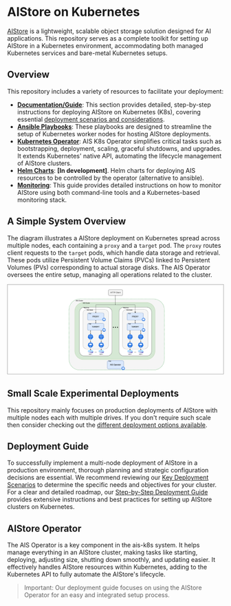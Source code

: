 # AIStore on Kubernetes

[AIStore](https://github.com/NVIDIA/aistore) is a lightweight, scalable object storage solution designed for AI applications. This repository serves as a complete toolkit for setting up AIStore in a Kubernetes environment, accommodating both managed Kubernetes services and bare-metal Kubernetes setups.

## Overview

This repository includes a variety of resources to facilitate your deployment:

- [**Documentation/Guide**](docs/README.md): This section provides detailed, step-by-step instructions for deploying AIStore on Kubernetes (K8s), covering essential [deployment scenarios and considerations](docs/k8s_discussion.md).
- [**Ansible Playbooks**](playbooks/README.md): These playbooks are designed to streamline the setup of Kubernetes worker nodes for hosting AIStore deployments.
- [**Kubernetes Operator**](operator/README.md): AIS K8s Operator simplifies critical tasks such as bootstrapping, deployment, scaling, graceful shutdowns, and upgrades. It extends Kubernetes' native API, automating the lifecycle management of AIStore clusters.
- [**Helm Charts**](helm/README.md): **[In development]**. Helm charts for deploying AIS resources to be controlled by the operator (alternative to ansible).
- [**Monitoring**](monitoring/README.md): This guide provides detailed instructions on how to monitor AIStore using both command-line tools and a Kubernetes-based monitoring stack.

## A Simple System Overview

The diagram illustrates a AIStore deployment on Kubernetes spread across multiple nodes, each containing a `proxy` and a `target` pod. The `proxy` routes client requests to the `target` pods, which handle data storage and retrieval. These pods utilize Persistent Volume Claims (PVCs) linked to Persistent Volumes (PVs) corresponding to actual storage disks. The AIS Operator oversees the entire setup, managing all operations related to the cluster.

![system-overview](docs/diagrams/ais-overview.png)

## Small Scale Experimental Deployments

This repository mainly focuses on production deployments of AIStore with multiple nodes each with multiple drives. If you don't require such scale then consider checking out the [different deployment options available](https://github.com/NVIDIA/aistore?tab=readme-ov-file#deployment-options).

## Deployment Guide

To successfully implement a multi-node deployment of AIStore in a production environment, thorough planning and strategic configuration decisions are essential. We recommend reviewing our [Key Deployment Scenarios](docs/k8s_discussion.md) to determine the specific needs and objectives for your cluster. For a clear and detailed roadmap, our [Step-by-Step Deployment Guide](docs/README.md) provides extensive instructions and best practices for setting up AIStore clusters on Kubernetes.

## AIStore Operator

The AIS Operator is a key component in the ais-k8s system. It helps manage everything in an AIStore cluster, making tasks like starting, deploying, adjusting size, shutting down smoothly, and updating easier. It effectively handles AIStore resources within Kubernetes, adding to the Kubernetes API to fully automate the AIStore's lifecycle.

> Important: Our deployment guide focuses on using the AIStore Operator for an easy and integrated setup process.
